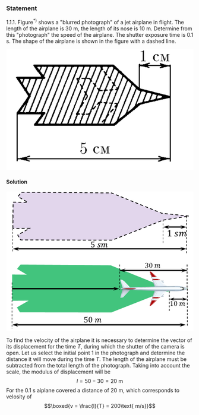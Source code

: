 ###  Statement 

$1.1.1.$ Figure$^{*)}$ shows a "blurred photograph" of a jet airplane in flight. The length of the airplane is $30 \text{ m}$, the length of its nose is $10 \text{ m}$. Determine from this "photograph" the speed of the airplane. The shutter exposure time is $0.1 \text{ s}$. The shape of the airplane is shown in the figure with a dashed line. 

![ For the 1.1.1 problem |507x327, 26%](../../img/1.1.1/statement.png)

#### Solution

![ 1.1.1. Airplane photo |747x555, 51%](../../img/1.1.1/1.1.1.png)

To find the velocity of the airplane it is necessary to determine the vector of its displacement for the time $T$, during which the shutter of the camera is open. Let us select the initial point $1$ in the photograph and determine the distance it will move during the time $T$. The length of the airplane must be subtracted from the total length of the photograph. Taking into account the scale, the modulus of displacement will be $$l=50-30 = 20 \text{ m}$$ For the $0.1 \text{ s}$ aiplane covered a distance of $20\text{ m}$, which corresponds to velosity of $$\boxed{v = \frac{l}{T} = 200\text{ m/s}}$$ 
